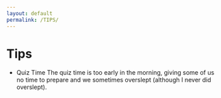 ```yaml
---
layout: default
permalink: /TIPS/
---
```


# Tips

- Quiz Time
The quiz time is too early in the morning, giving some of us no time to prepare and we sometimes overslept (although I never did overslept).

